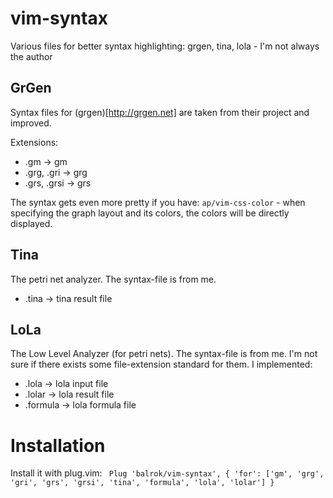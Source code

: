 # vim-syntax
Various files for better syntax highlighting: grgen, tina, lola - I'm not always the author

## GrGen

Syntax files for (grgen)[http://grgen.net] are taken from their project and improved.

Extensions:
* .gm -> gm
* .grg, .gri -> grg
* .grs, .grsi -> grs

The syntax gets even more pretty if you have: `ap/vim-css-color` - when specifying the graph layout and its colors, the colors will be
directly displayed.


## Tina

The petri net analyzer. The syntax-file is from me.

* .tina -> tina result file

## LoLa

The Low Level Analyzer (for petri nets). The syntax-file is from me.
I'm not sure if there exists some file-extension standard for them. I implemented:

* .lola -> lola input file
* .lolar -> lola result file
* .formula -> lola formula file

# Installation

Install it with plug.vim:
``` Plug 'balrok/vim-syntax', { 'for': ['gm', 'grg', 'gri', 'grs', 'grsi', 'tina', 'formula', 'lola', 'lolar'] }```
